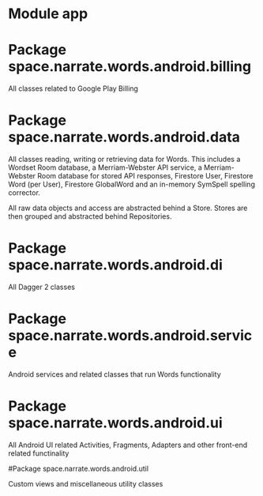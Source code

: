 # Module app

# Package space.narrate.words.android.billing

All classes related to Google Play Billing

# Package space.narrate.words.android.data

All classes reading, writing or retrieving data for Words. This includes a Wordset Room database, 
a Merriam-Webster API service, a Merriam-Webster Room database for stored API responses, 
Firestore User, Firestore Word (per User), Firestore GlobalWord and an in-memory SymSpell 
spelling corrector.

All raw data objects and access are abstracted behind a Store. Stores are then grouped 
and abstracted behind Repositories. 

# Package space.narrate.words.android.di

All Dagger 2 classes

# Package space.narrate.words.android.service

Android services and related classes that run Words functionality

# Package space.narrate.words.android.ui

All Android UI related Activities, Fragments, Adapters and other front-end related functinality

#Package space.narrate.words.android.util

Custom views and miscellaneous utility classes